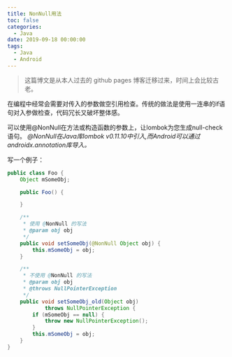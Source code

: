 ```yaml
---
title: NonNull用法
toc: false
categories:
  - Java
date: 2019-09-18 00:00:00
tags:
  - Java
  - Android 
---
```



> 这篇博文是从本人过去的 github pages 博客迁移过来，时间上会比较古老。

在编程中经常会需要对传入的参数做空引用检查。传统的做法是使用一连串的if语句对入参做检查，代码冗长又破坏整体感。

<!--more-->

可以使用@NonNull在方法或构造函数的参数上，让lombok为您生成null-check语句。
*@NonNull在Java库lombok v0.11.10中引入,而Android可以通过androidx.annotation库导入。*

写一个例子：

```java
public class Foo {
    Object mSomeObj;

    public Foo() {

    }

    /**
     * 使用 @NonNull 的写法
     * @param obj obj
     */
    public void setSomeObj(@NonNull Object obj) {
        this.mSomeObj = obj;
    }

    /**
     * 不使用 @NonNull 的写法
     * @param obj obj
     * @throws NullPointerException
     */
    public void setSomeObj_old(Object obj) 
            throws NullPointerException {
        if (mSomeObj == null) {
            throw new NullPointerException();
        }
        this.mSomeObj = obj;
    }
}
```
